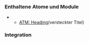 ### Enthaltene Atome und Module
* * [ATM: Heading](../../atoms/headings/headings.html)(versteckter Titel)

### Integration

